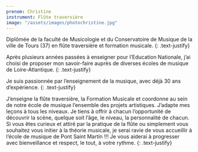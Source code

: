 ```yaml
---
prenom: Christine
instrument: Flûte traversière
image: "/assets/images/photochristine.jpg"
---
```


Diplômée de la  faculté de Musicologie et du Conservatoire de Musique de la ville de Tours (37) en flûte traversière et formation musicale.
{: .text-justify}

Après plusieurs années passées à enseigner pour l’Education Nationale, j’ai choisi de proposer mon savoir-faire auprès de diverses écoles de musique de Loire-Atlantique.
{: .text-justify}

Je suis passionnée par l’enseignement de la musique, avec déjà 30 ans d’expérience.
{: .text-justify}

J’enseigne la flûte traversière, la Formation Musicale et coordonne au sein de notre école de musique l’ensemble des projets artistiques. J’adapte mes leçons à tous les niveaux. Je tiens à offrir à chacun l’opportunité de découvrir la scène, quelque soit l’âge, le niveau, la personnalité de chacun. Si vous êtes curieux et attiré par la pratique de la flûte ou simplement vous souhaitez vous initier à la théorie musicale, je serai ravie de vous accueillir à l’école de musique de Pont Saint Martin !!! Je vous aiderai à progresser avec bienveillance et respect, le tout, à votre rythme.
{: .text-justify}